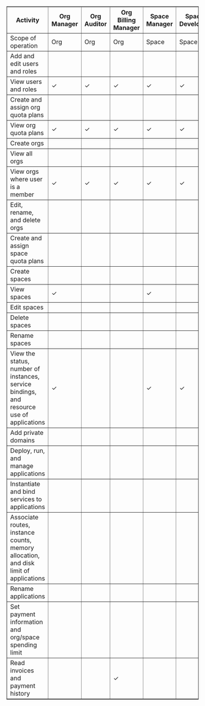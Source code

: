 <table id='pws-roles-permissions' border='1' class='nice'>
	<tr>
		<th>Activity</th>
		<th>Org Manager</th>
		<th>Org Auditor</th>
		<th>Org Billing Manager</th>
		<th>Space Manager</th>
		<th>Space Developer</th>
		<th>Space Auditor</th>
	</tr><tr>
		<td>Scope of operation</td> 
		<td>Org</td>
		<td>Org</td>
		<td>Org</td>
		<td>Space</td>
		<td>Space</td>
		<td>Space</td>
	</tr><tr>
		<td>Add and edit users and roles</td>
		<td></td>
		<td></td>
		<td></td>
		<td></td>
		<td></td>
		<td></td>
	</tr><tr>
		<td>View users and roles</td>
		<td>&check;</td>
		<td>&check;</td>
		<td>&check;</td>
		<td>&check;</td>
		<td>&check;</td>
		<td>&check;</td>
	</tr><tr>
		<td>Create and assign org quota plans</td>
		<td></td>
		<td></td>
		<td></td>
		<td></td>
		<td></td>
		<td></td>
	</tr><tr>
		<td>View org quota plans</td>
		<td>&check;</td>
		<td>&check;</td>
		<td>&check;</td>
		<td>&check;</td>
		<td>&check;</td>
		<td>&check;</td>
	</tr><tr>
		<td>Create orgs</td>
		<td></td>
		<td></td>
		<td></td>
		<td></td>
		<td></td>
		<td></td>
	</tr><tr>
		<td>View all orgs</td>
		<td></td>
		<td></td>
		<td></td>
		<td></td>
		<td></td>
		<td></td>
	</tr><tr>
		<td>View orgs where user is a member</td>
		<td>&check;</td>
		<td>&check;</td>
		<td>&check;</td>
		<td>&check;</td>
		<td>&check;</td>
		<td>&check;</td>
	</tr><tr>
		<td>Edit, rename, and delete orgs</td>
		<td></td>
		<td></td>
		<td></td>
		<td></td>
		<td></td>
		<td></td>
	</tr>
	<tr>
		<td>Create and assign space quota plans</td>
		<td></td>
		<td></td>
		<td></td>
		<td></td>
		<td></td>
		<td></td>
	</tr><tr>
		<td>Create spaces</td>
		<td></td>
		<td></td>
		<td></td>
		<td></td>
		<td></td>
		<td></td>
	</tr><tr>
		<td>View spaces</td>
		<td>&check;</td>
		<td></td>
		<td></td>
		<td>&check;</td>
		<td></td>
		<td></td>
	</tr><tr>
		<td>Edit spaces</td>
	    <td></td>
		<td></td>
		<td></td>
		<td></td>
		<td></td>
		<td></td>
	</tr><tr>
		<td>Delete spaces</td>
	    <td></td>
		<td></td>
		<td></td>
		<td></td>
		<td></td>
		<td></td>
	</tr><tr>
		<td>Rename spaces</td>
		<td></td>
		<td></td>
		<td></td>
		<td></td>
		<td></td>
		<td></td>
	</tr><tr>
		<td>View the status, number of instances, service bindings, and resource use of applications</td>
		<td>&check;</td>
		<td></td>
		<td></td>
		<td>&check;</td>
		<td>&check;</td>
		<td>&check;</td>
	</tr><tr>
		<td>Add private domains</td>
		<td></td>
		<td></td>
		<td></td>
		<td></td>
		<td></td>
		<td></td>
	</tr><tr>
		<td>Deploy, run, and manage applications</td>
		<td></td>
		<td></td>
		<td></td>
		<td></td>
		<td></td>
		<td></td>
	</tr><tr>
		<td>Instantiate and bind services to applications</td>
		<td></td>
		<td></td>
		<td></td>
		<td></td>
		<td></td>
		<td></td>
	</tr><tr>
		<td>Associate routes, instance counts, memory allocation, and disk limit of applications</td>
		<td></td>
		<td></td>
		<td></td>
		<td></td>
		<td></td>
		<td></td>
	</tr><tr>
		<td>Rename applications</td>
		<td></td>
		<td></td>
		<td></td>
		<td></td>
		<td></td>
		<td></td>
	</tr><tr>
		<td>Set payment information and org/space spending limit</td>
		<td></td>
		<td></td>
		<td></td>
		<td></td>
		<td></td>
		<td></td>
	</tr><tr>
		<td>Read invoices and payment history</td>
		<td></td>
		<td></td>
		<td>&check;</td>
		<td></td>
		<td></td>
		<td></td>
	</tr>
</table>


